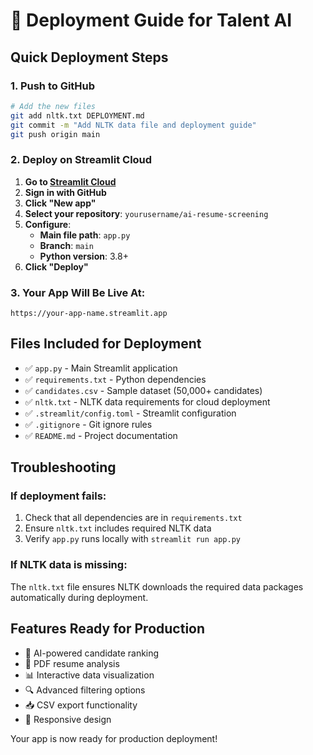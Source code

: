 # 🚀 Deployment Guide for Talent AI

## Quick Deployment Steps

### 1. Push to GitHub
```bash
# Add the new files
git add nltk.txt DEPLOYMENT.md
git commit -m "Add NLTK data file and deployment guide"
git push origin main
```

### 2. Deploy on Streamlit Cloud

1. **Go to [Streamlit Cloud](https://share.streamlit.io)**
2. **Sign in with GitHub**
3. **Click "New app"**
4. **Select your repository**: `yourusername/ai-resume-screening`
5. **Configure**:
   - **Main file path**: `app.py`
   - **Branch**: `main`
   - **Python version**: 3.8+
6. **Click "Deploy"**

### 3. Your App Will Be Live At:
`https://your-app-name.streamlit.app`

## Files Included for Deployment

- ✅ `app.py` - Main Streamlit application
- ✅ `requirements.txt` - Python dependencies
- ✅ `candidates.csv` - Sample dataset (50,000+ candidates)
- ✅ `nltk.txt` - NLTK data requirements for cloud deployment
- ✅ `.streamlit/config.toml` - Streamlit configuration
- ✅ `.gitignore` - Git ignore rules
- ✅ `README.md` - Project documentation

## Troubleshooting

### If deployment fails:
1. Check that all dependencies are in `requirements.txt`
2. Ensure `nltk.txt` includes required NLTK data
3. Verify `app.py` runs locally with `streamlit run app.py`

### If NLTK data is missing:
The `nltk.txt` file ensures NLTK downloads the required data packages automatically during deployment.

## Features Ready for Production

- 🤖 AI-powered candidate ranking
- 📄 PDF resume analysis
- 📊 Interactive data visualization
- 🔍 Advanced filtering options
- 📥 CSV export functionality
- 📱 Responsive design

Your app is now ready for production deployment!
